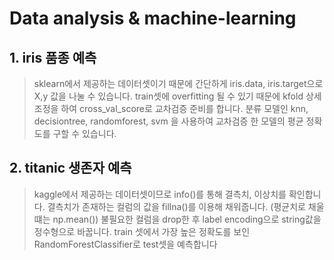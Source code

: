 # Data analysis & machine-learning
## 1. iris 품종 예측
> sklearn에서 제공하는 데이터셋이기 때문에 간단하게 iris.data, iris.target으로 X,y 값을 나눌 수 있습니다.
> train셋에 overfitting 될 수 있기 때문에 kfold 상세조정을 하여 cross_val_score로 교차검증 준비를 합니다.
> 분류 모델인 knn, decisiontree, randomforest, svm 을 사용하여 교차검증 한 모델의 평균 정확도를 구할 수 있습니다.

## 2. titanic 생존자 예측
> kaggle에서 제공하는 데이터셋이므로 info()를 통해 결측치, 이상치를 확인합니다.
> 결측치가 존재하는 컬럼의 값을 fillna()를 이용해 채워줍니다. (평균치로 채울떄는 np.mean())
> 불필요한 컬럼을 drop한 후 label encoding으로 string값을 정수형으로 바꿉니다.
> train 셋에서 가장 높은 정확도를 보인 RandomForestClassifier로 test셋을 예측합니다
